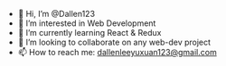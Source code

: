 - 👋 Hi, I’m @Dallen123
- 👀 I’m interested in Web Development 
- 🌱 I’m currently learning React & Redux
- 💞️ I’m looking to collaborate on any web-dev project
- 📫 How to reach me: dallenleeyuxuan123@gmail.com

<!---
Dallen123/Dallen123 is a ✨ special ✨ repository because its `README.md` (this file) appears on your GitHub profile.
You can click the Preview link to take a look at your changes.
--->
